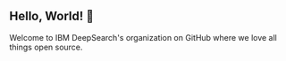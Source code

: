 ## Hello, World! :wave:

Welcome to IBM DeepSearch's organization on GitHub where we love all things open source.
